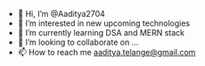 - 👋 Hi, I’m @Aaditya2704
- 👀 I’m interested in new upcoming technologies
- 🌱 I’m currently learning DSA and MERN stack
- 💞️ I’m looking to collaborate on ...
- 📫 How to reach me aaditya.telange@gmail.com

<!---
Aaditya2704/Aaditya2704 is a ✨ special ✨ repository because its `README.md` (this file) appears on your GitHub profile.
You can click the Preview link to take a look at your changes.
--->
